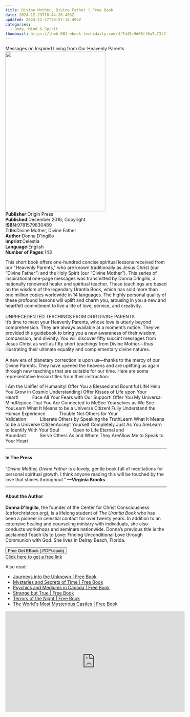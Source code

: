 ```yaml
---
title: Divine Mother, Divine Father | Free Book
date: 2024-12-23T18:44:26.403Z
updated: 2024-12-27T20:57:18.496Z
categories:
  - Body, Mind & Spirit
thumbnail: https://thmb-001-ebook.techidaily.com/df7d43c9d06ff0a7c73f270831a7b1f68d50aa8fbc06b276e8f44aba36ec81f2.jpg
---
```

<main id="book-container">
  <div class="flex flex-col">
    <div class="book-brief flex-1 py-6 px-4 sm:p-6 md:py-10 md:px-8">
      <!-- brief-->
      <div class="book-brief-main">
        Messages on Inspired Living from Our Heavenly Parents
      </div>
    </div>
    <div
      class="book-meta-info flex-1 grid gap-4 col-start-1 col-end-3 row-start-1 sm:mb-6 sm:grid-cols-4 lg:gap-6 lg:col-start-2 lg:row-end-6 lg:row-span-6 lg:mb-0"
    >
      <div
        class="book-meta-info-left place-content-center mt-4 p-4 text-sm leading-6 col-start-2 col-span-2 dark:text-slate-400"
      >
        <img
          class="w-full h-500 object-cover rounded-lg sm:h-255 sm:col-span-2 lg:col-span-full"
          src="https://img-001-ebook.techidaily.com/68431a54d252b874460b5e55cee64ecc5ecd6ce75266ee025d4b82035c02074d.jpg"
          alt=""
          width="312"
          height="500"
        />
      </div>
      <div
        class="book-meta-info-right mt-2 col-start-1 row-start-2 col-span-3 self-center"
      >
        <!-- meta data  -->
        <div class="flex flex-col px-4 md:px-8">
          <div class="flex-1">
            <strong>Publisher</strong>:<span class="px-2">Origin Press</span>
          </div>
          <div class="flex-1">
            <strong>Published</strong>:<span class="px-2"
              >December 2016; Copyright</span
            >
          </div>
          <div class="flex-1">
            <strong>ISBN</strong>:<span class="px-2">9781579830489</span>
          </div>
          <div class="flex-1">
            <strong>Title</strong>:<span class="px-2"
              >Divine Mother, Divine Father</span
            >
          </div>
          <div class="flex-1">
            <strong>Author</strong>:<span class="px-2"
              >Donna D&#39;Ingillo</span
            >
          </div>
          <div class="flex-1">
            <strong>Imprint</strong>:<span class="px-2">Celestia</span>
          </div>
          <div class="flex-1">
            <strong>Language</strong>:<span class="px-2">English</span>
          </div>
          <div class="flex-1">
            <strong>Number of Pages</strong>:<span class="px-2">143</span>
          </div>
        </div>
      </div>
    </div>
    <div class="book-description flex-1 py-6 px-4 sm:p-6 md:py-10 md:px-8">
      <div class="book-description-main">
        <div accordion-content="" id="description">
          <p>
            This short book offers one-hundred concise spiritual lessons
            received from our "Heavenly Parents," who are known traditionally as
            Jesus Christ (our “Divine Father”) and the Holy Spirit (our “Divine
            Mother”). This series of inspirational one-page messages was
            transmitted by Donna D’Ingillo, a nationally renowned healer and
            spiritual teacher. These teachings are based on the wisdom of the
            legendary Urantia Book, which has sold more than one million copies
            worldwide in 14 languages. The highly personal quality of these
            profound lessons will uplift and charm you, arousing in you a new
            and heartfelt commitment to live a life of love, service, and
            creativity.<br /><br />
            UNPRECEDENTED TEACHINGS FROM OUR DIVINE PARENTS<br />
            It’s time to meet your Heavenly Parents, whose love is utterly
            beyond comprehension. They are always available at a moment’s
            notice. They’ve provided this guidebook to bring you a new awareness
            of their wisdom, compassion, and divinity. You will discover fifty
            succint messages from Jesus Christ as well as fifty short teachings
            from Divine Mother—thus illustrating their ultimate equality and
            complementary divine natures.<br /><br />
            A new era of planetary correction is upon us—thanks to the mercy of
            our Divine Parents. They have opened the heavens and are uplifting
            us again through new teachings that are suitable for our time. Here
            are some representative lesson titles from their instruction:
          </p>
          I Am the Unifier of HumanityI Offer You a Blessed and Bountiful LifeI
          Help You Grow in Cosmic UnderstandingI Offer Kisses of Life upon Your
          Heart!&nbsp;&nbsp;&nbsp;&nbsp;&nbsp;&nbsp;&nbsp;&nbsp;&nbsp;&nbsp;&nbsp;Face
          All Your Fears with Our SupportI Offer You My Universal MindRejoice
          That You Are Connected to MeSee Yourselves as We See YouLearn What It
          Means to be a Universe CitizenI Fully Understand the Human
          Experience&nbsp;&nbsp;&nbsp;&nbsp;&nbsp;&nbsp;&nbsp;&nbsp;&nbsp;&nbsp;&nbsp;Trouble
          Not Others for Your
          Validation&nbsp;&nbsp;&nbsp;&nbsp;&nbsp;&nbsp;&nbsp;&nbsp;&nbsp;&nbsp;&nbsp;Liberate
          Others by Speaking the TruthLearn What It Means to be a Universe
          CitizenAccept Yourself Completely Just As You AreLearn to Identify
          With Your
          Soul&nbsp;&nbsp;&nbsp;&nbsp;&nbsp;&nbsp;&nbsp;&nbsp;&nbsp;&nbsp;&nbsp;Open
          to Life Eternal and
          Abundant&nbsp;&nbsp;&nbsp;&nbsp;&nbsp;&nbsp;&nbsp;&nbsp;&nbsp;&nbsp;&nbsp;Serve
          Others As and Where They AreAllow Me to Speak to Your Heart
        </div>
        <div class="accordion-fader"></div>
      </div>
    </div>
    <div class="book-excerpts flex-1 py-6 px-4 sm:p-6 md:py-10 md:px-8">
      <!-- excerpts-->
      <div class="book-excerpts-main">
        <hr />
        <h4 class="placeholder placeholder-heading">
          <span>In The Press</span>
        </h4>
        <p>
          “<i>Divine Mother, Divine Father</i> is a lovely, gentle book full of
          meditations for personal spiritual growth. I think anyone reading this
          will be touched by the love that shines throughout.”
          <b>—Virginia Brooks</b>
        </p>
      </div>
    </div>
    <div class="book-about-author flex-1 py-6 px-4 sm:p-6 md:py-10 md:px-8">
      <!-- about author-->
      <div class="book-main-author-main">
        <hr />
        <h4 class="placeholder placeholder-heading">
          <span>About the Author</span>
        </h4>
        <p>
          <b>Donna D'Ingillo</b>, the founder of the Center for Christ
          Consciousness (ctrforchristcon.org)<i>,</i> is a lifelong student of
          <i>The Urantia Book</i> who has been a pioneer in celestial contact
          for over twenty years. In addition to an extensive healing and
          counseling ministry with individuals, she also conducts workshops and
          seminars nationwide. Donna’s previous title is the acclaimed Teach Us
          to Love: Finding Unconditional Love through Communion with God. She
          lives in Delray Beach, Florida.
        </p>
      </div>
    </div>
    <div class="book-free-get flex-1 py-6 px-4 sm:p-6 md:py-10 md:px-8">
      <button
        id="btn-free-get"
        class="bg-blue-500 hover:bg-blue-700 text-white font-bold py-2 px-4 rounded"
      >
        Free Get EBook (.PDF/.epub)
      </button>
      <div id="countdown-display" class="px-2 text-lg mt-2"></div>
      <a
        id="free-link"
        class="hidden bg-blue-500 hover:bg-blue-700 text-white font-bold py-2 px-4 rounded"
        href="https://www.ebooks.com/en-us/book/95640836/divine-mother-divine-father/donna-d-ingillo/"
        target="_blank"
        >Click here to get a free link</a
      >
    </div>
    <script>
      let countdownTime = 0;
      let countdownInterval = null;
      document
        .getElementById('btn-free-get')
        .addEventListener('click', startCountdown);
      function startCountdown() {
        countdownTime = new Date().getTime() + 60000 * 3;
        countdownInterval = setInterval(updateCountdown, 1000);
        document.getElementById('btn-free-get').disabled = true;
        document
          .getElementById('btn-free-get')
          .classList.add('bg-gray-500', 'cursor-not-allowed');
      }
      function updateCountdown() {
        let currentTime = new Date().getTime();
        let timeLeft = countdownTime - currentTime;
        let secondsLeft = Math.floor(timeLeft / 1000);
        document.getElementById('countdown-display').innerHTML =
          `Remaining time: ${secondsLeft} seconds.`;
        if (secondsLeft <= 0) {
          clearInterval(countdownInterval);
          document.getElementById('btn-free-get').classList.add('hidden');
          document.getElementById('free-link').classList.remove('hidden');
          document.getElementById('countdown-display').innerHTML = '';
        }
      }
    </script>
  </div>
</main>

<ins class="adsbygoogle"
      style="display:block"
      data-ad-client="ca-pub-7571918770474297"
      data-ad-slot="8358498916"
      data-ad-format="auto"
      data-full-width-responsive="true"></ins>
    

<span class="atpl-alsoreadstyle">Also read:</span>
<div><ul>
<li><a href="https://novels-ebooks.techidaily.com/611655-9781770702127-journeys-into-the-unknown/"><u>Journeys into the Unknown | Free Book</u></a></li>
<li><a href="https://novels-ebooks.techidaily.com/611691-9781770702486-mysteries-and-secrets-of-time/"><u>Mysteries and Secrets of Time | Free Book</u></a></li>
<li><a href="https://novels-ebooks.techidaily.com/611610-9781770701670-psychics-and-mediums-in-canada/"><u>Psychics and Mediums in Canada | Free Book</u></a></li>
<li><a href="https://novels-ebooks.techidaily.com/611720-9781770702776-strange-but-true/"><u>Strange but True | Free Book</u></a></li>
<li><a href="https://novels-ebooks.techidaily.com/611644-9781770702011-terrors-of-the-night/"><u>Terrors of the Night | Free Book</u></a></li>
<li><a href="https://novels-ebooks.techidaily.com/611645-9781770702028-the-worlds-most-mysterious-castles/"><u>The World's Most Mysterious Castles | Free Book</u></a></li>
</ul></div>

<!-- affiliate ads begin -->
<iframe width="560" height="315" src="https://www.youtube.com/embed/15TKQ-BOENI?si=Ri4B2AuxAdi0Bglz" title="YouTube video player" frameborder="0" allow="accelerometer; autoplay; clipboard-write; encrypted-media; gyroscope; picture-in-picture; web-share" referrerpolicy="strict-origin-when-cross-origin" allowfullscreen></iframe>
<!-- affiliate ads end -->

